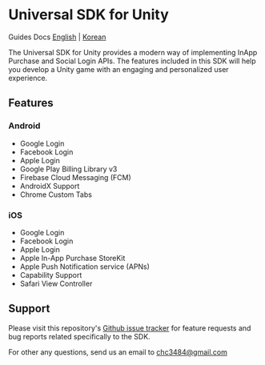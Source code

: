 # Universal SDK for Unity

Guides Docs [English](./docs/en/README.md) | [Korean](./docs/ko/README.md)

The Universal SDK for Unity provides a modern way of implementing InApp Purchase and Social Login APIs. The features included in this SDK will help you develop a Unity game with an engaging and personalized user experience.

## Features

### Android

- Google Login
- Facebook Login
- Apple Login
- Google Play Billing Library v3
- Firebase Cloud Messaging (FCM)
- AndroidX Support
- Chrome Custom Tabs

### iOS

- Google Login
- Facebook Login
- Apple Login
- Apple In-App Purchase StoreKit
- Apple Push Notification service (APNs)
- Capability Support
- Safari View Controller

## Support

Please visit this repository's [Github issue tracker](https://github.com/jameschun7/universal-sdk-unity/issues) for feature requests and bug reports related specifically to the SDK.

For other any questions, send us an email to chc3484@gmail.com
